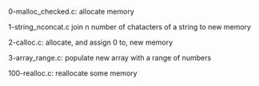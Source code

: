 0-malloc_checked.c:
    allocate memory

1-string_nconcat.c
    join n number of chatacters of a string to new memory

2-calloc.c:
    allocate, and assign 0 to, new memory

3-array_range.c:
    populate new array with a range of numbers

100-realloc.c:
    reallocate some memory


